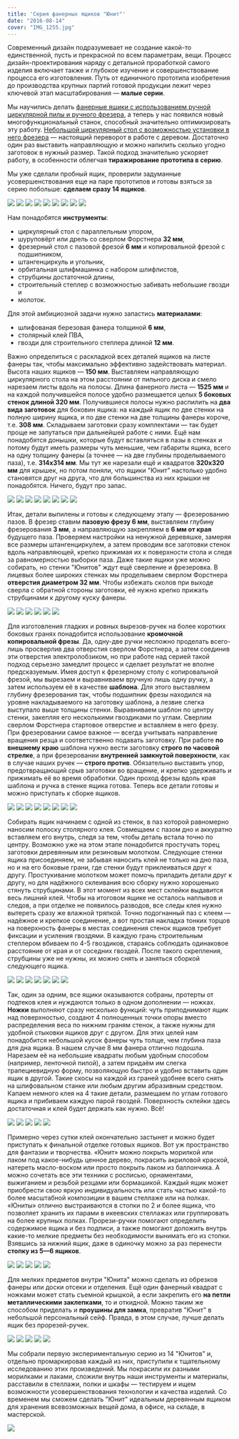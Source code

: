 ```yaml
---
title: 'Cерия фанерных ящиков "Юнит"'
date: "2016-08-14"
cover: "IMG_1255.jpg"
---
```


Современный дизайн подразумевает не создание какой-то единственной, пусть и прекрасной по всем параметрам, вещи. Процесс дизайн-проектирования наряду с детальной проработкой самого изделия включает также и глубокое изучение и совершенствование процесса его изготовления. Путь от единичного прототипа изобретения до производства крупных партий готовой продукции лежит через ключевой этап масштабирования — **малые серии**.

Мы научились делать [фанерные ящики с использованием ручной циркулярной пилы и ручного фрезера](/practice/project/kub-sunduk/), а теперь у нас появился новый многофункциональный станок, способный значительно оптимизировать эту работу. [Небольшой циркулярный стол с возможностью установки в него фрезера](/practice/project/plywood-cutter/) — настоящий переворот в работе с деревом. Достаточно один раз выставить направляющую и можно напилить сколько угодно заготовок в нужный размер. Такой подход значительно ускоряет работу, в особенности облегчая **тиражирование прототипа в серию**.

Мы уже сделали пробный ящик, проверили задуманные усовершенствования еще на паре прототипов и готовы взяться за серию побольше: **сделаем сразу 14 ящиков**.

![](./images/IMG_0828.jpg)
![](./images/IMG_1007.jpg)
![](./images/IMG_1010.jpg)
![](./images/IMG_1064.jpg)
![](./images/IMG_1066.jpg)
![](./images/IMG_1067.jpg)
![](./images/IMG_1068.jpg)
![](./images/IMG_1073.jpg)
![](./images/IMG_1074.jpg)

Нам понадобятся **инструменты**:

- циркулярный стол с параллельным упором,
- шуруповёрт или дрель со сверлом Форстнера **32 мм**,
- фрезерный стол с пазовой фрезой **6 мм** и копировальной фрезой с подшипником,
- штангенциркуль и угольник,
- орбитальная шлифмашинка с набором шлифлистов,
- струбцины достаточной длины,
- строительный степлер с возможностью забивать небольшие гвозди и
- молоток.

Для этой амбициозной задачи нужно запастись **материалами**:

- шлифованая березовая фанера толщиной **6 мм**,
- столярный клей ПВА,
- гвозди для строительного степлера длиной **12 мм**.

Важно определиться с раскладкой всех деталей ящиков на листе фанеры так, чтобы максимально эффективно задействовать материал. Высота наших ящиков — **150 мм**. Выставляем направляющую циркулярного стола на этом расстоянии от пильного диска и смело нарезаем листы вдоль на полосы. Длина фанерного листа — **1525 мм** и на каждой получившейся полосе удобно размещается целых **5 боковых стенок длиной 320 мм**. Получившиеся полосы нужно распилить на **два вида заготовок** для боковин ящика: на каждый ящик по две стенки на полную ширину ящика, и по две стенки на две толщины фанеры короче, т.е. **308 мм**. Складываем заготовки сразу комплектами — так будет проще не запутаться при дальнейшей работе с ними. Ещё нам понадобятся донышки, которые будут вставляться в пазы в стенках и потому будут иметь размеры чуть меньшие, чем габариты ящика, всего на одну толщину фанеры (а точнее — на две глубины проделываемого паза), т.е. **314х314 мм**. Мы тут же нарезали ещё и квадратов **320х320 мм** для крышек, но потом поняли, что ящики "Юнит" настолько удобно становятся друг на друга, что для большинства из них крышки не понадобятся. Ничего, будут про запас.

![](./images/IMG_1077.jpg)
![](./images/IMG_1079.jpg)
![](./images/IMG_1082.jpg)
![](./images/IMG_1086.jpg)
![](./images/IMG_1087.jpg)
![](./images/IMG_1090.jpg)
![](./images/IMG_1092.jpg)
![](./images/IMG_1099.jpg)

Итак, детали выпилены и готовы к следующему этапу — фрезерованию пазов. В фрезер ставим **пазовую фрезу 6 мм**, выставляем глубину фрезерования **3 мм**, а направляющую закрепляем в **6 мм от края** будущего паза. Проверяем настройки на ненужной деревяшке, замеряя все размеры штангенциркулем, а затем проводим все заготовки стенок вдоль направляющей, крепко прижимая их к поверхности стола и следя за равномерностью выборки паза. Даже такие ящики уже можно собирать, но стенки "Юнитов" ждут ещё сверление и фрезеровка. В лицевых более широких стенках мы проделываем сверлом Форстнера **отверстия диаметром 32 мм**. Чтобы избежать сколов при выходе сверла с обратной стороны заготовки, её нужно крепко прижать струбцинами к другому куску фанеры.

![](./images/IMG_1106.jpg)
![](./images/IMG_1107.jpg)
![](./images/IMG_1108.jpg)
![](./images/IMG_1110.jpg)
![](./images/IMG_1119.jpg)
![](./images/IMG_1122.jpg)

Для изготовления гладких и ровных вырезов-ручек на более коротких боковых гранях понадобится использование **кромочной копировальной фрезы**. Да, одну-две ручки несложно проделать всего-лишь просверлив два отверстия сверлом Форстнера, а затем соединив эти отверстия электролобзиком, но при работе над серией такой подход серьезно замедлит процесс и сделает результат не вполне предсказуемым. Имея доступ к фрезерному столу с копировальной фрезой, мы вырезаем и выравниваем вручную лишь одну ручку, а затем используем её в качестве **шаблона**. Для этого выставляем глубину фрезерования так, чтобы подшипник фрезы находился на уровне накладываемого на заготовку шаблона, а лезвие слегка выступало выше толщины стенки. Выравниваем шаблон по центру стенки, закепляя его несколькими гвоздиками по углам. Сверлим сверлом Форстнера стартовое отверстие и вставляем в него фрезу. При фрезеровании самое важное — всегда учитывать направление вращения резца и соответственно подавать заготовку. При работе **по внешнему краю** шаблона нужно вести заготовку **строго по часовой стрелке**, а при фрезеровании **внутренней замкнутой поверхности**, как в случае наших ручек — **строго против**. Обязательно выставить упор, предотвращающий срыв заготовки во вращение, и крепко удерживать и прижимать её во время обработки. Один проход фрезы вдоль края шаблона и ручка в стенке ящика готова. Теперь все детали готовы и можно приступать к сборке ящиков.

![](./images/IMG_1127.jpg)
![](./images/IMG_1131.jpg)
![](./images/IMG_1132.jpg)
![](./images/IMG_1138.jpg)
![](./images/IMG_1139.jpg)
![](./images/IMG_1144.jpg)
![](./images/IMG_1148.jpg)
![](./images/IMG_1153.jpg)

Собирать ящик начинаем с одной из стенок, в паз которой равномерно наносим полоску столярного клея. Совмещаем с пазом дно и аккуратно вставляем его внутрь, следя за тем, чтобы деталь встала точно по центру. Возможно уже на этом этапе понадобится простучать торец заготовки деревянным или резиновым молотком. Следующие стенки ящика присоединяем, не забывая наносить клей не только на дно паза, но и на его боковые грани, где стенки будут приклеиваться друг к другу. Простукивание молотком может помочь приладить детали друг к другу, но для надёжного склеивания всю сборку нужно хорошенько стянуть струбцинами. В этот момент из всех мест склейки выдавится весь лишний клей. Чтобы на итоговом ящике не осталось наплывов и следов, а при отделке не появилось разводов, все следы клея нужно вытереть сразу же влажной тряпкой. Точно подогнанный паз с клеем — надёжное и крепкое соединение, а вот простая накладка тонких торцов на поверхность фанеры в местах соединения стенок ящиков требует фиксации и усиления гвоздями. В каждую грань строительным степлером вбиваем по 4-5 гвоздиков, стараясь соблюдать одинаковое расстояние от края и от соседних гвоздей. После такого скрепления, струбцины уже не нужны, их можно снять и заняться сборкой следующего ящика.

![](./images/IMG_1157.jpg)
![](./images/IMG_1161.jpg)
![](./images/IMG_1163.jpg)
![](./images/IMG_1164.jpg)
![](./images/IMG_1165.jpg)
![](./images/IMG_1167.jpg)
![](./images/IMG_1216.jpg)

Так, один за одним, все ящики оказываются собраны, протерты от подтеков клея и нуждаются только в одном дополнении — ножках. **Ножки** выполняют сразу несколько функций: чуть приподнимают ящик над поверхностью, создают 4 полноценных точки опоры вместо распределения веса по нижним граням стенок, а также нужны для удобной стыковки ящиков друг с другом. Для этих целей нам понадобится небольшой кусок фанеры чуть толще, чем глубина паза для дна ящика. В нашем случае 8 мм фанера отлично подошла. Нарезаем её на небольшие квадраты любым удобным способом (например, ленточной пилой), а затем придаём им слегка трапециевидную форму, позволяющую быстро и удобно вставить один ящик в другой. Такие скосы на каждой из граней удобнее всего снять на шлифовальном станке или любым другим абразивным средством. Капаем немного клея на 4 такие детали, размещаем по углам готового ящика и прибиваем каждую парой гвоздей. Поверхность склейки здесь достаточная и клей будет держать как нужно. Всё!

![](./images/IMG_1234.jpg)
![](./images/IMG_1238.jpg)
![](./images/IMG_1242.jpg)
![](./images/IMG_1243.jpg)
![](./images/IMG_1244.jpg)

Примерно через сутки клей окончательно застынет и можно будет приступать к финальной отделке готовых ящиков. Вот уж пространство для фантазии и творчества. «Юнит» можно покрыть морилкой или лаком под какое-нибудь ценное дерево, покрасить акриловой краской, натереть масло-воском или просто покрыть лаком из баллончика. А можно сочетать все эти техники с росписью, орнаментами, выжиганием и резьбой резцами или бормашикой. Каждый ящик может приобрести свою яркую индивидуальность или стать частью какой-то более масштабной композиции в вашем стеллаже или на полках. «Юниты» отлично выстраиваются в стопки по 2 и более ящика, что позволяет хранить их парами в икеевских стеллажах или группировать на более крупных полках. Прорези-ручки помогают определить содержимое ящика и без подписи, а также помогают доложить внутрь какие-то мелкие предметы без необходимости вынимать его из стопки. Взявшись за нижний ящик, даже в одиночку можно за раз перенести **стопку из 5—6 ящиков**.

![](./images/IMG_1390.jpg)
![](./images/IMG_1393.jpg)
![](./images/IMG_1400.jpg)
![](./images/IMG_1530.jpg)
![](./images/IMG_1534.jpg)

Для мелких предметов внутри "Юнита" можно сделать из обрезков фанеры или доски отсеки и отделения. Ещё один фанерный квадрат с ножками может стать съемной крышкой, а если закрепить его **на петли металлическими заклепками**, то и откидной. Можно таким же способом приделать и **проушины для замка**, превратив "Юнит" в небольшой персональный сейф. Правда, в этом случае, лучше делать ящик без прорезей-ручек.

![](./images/IMG_1535.jpg)
![](./images/IMG_1541.jpg)
![](./images/IMG_1546.jpg)
![](./images/IMG_1547.jpg)
![](./images/IMG_1548.jpg)

Мы собрали первую экспериментальную серию из 14 "Юнитов" и, отдельно промаркировав каждый из них, приступили к тщательному исследованию этих произведений. Мы покрасили их разными морилками и лаками, сложили внутрь наши инструменты и материалы, расставили в стеллажи, полки и шкафы — тестируем и ищем возможности усовершенствования технологии и качества изделий. Со временем мы сможем сделать "Юнит" идеальным деревянным ящиком для хранения всевозможных вещей дома, в офисе, на складе, в мастерской.

![](./images/IMG_1553.jpg)
